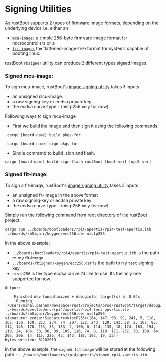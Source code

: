# Signing Utilities

As rustBoot supports 2 types of firmware image formats, depending on the underlying device i.e. either an
- [`mcu-image:`](./images.md#mcu-image-format) a simple 256-byte firmware image format for microcontrollers or a
- [`fit-image:`](./images.md#fit-image-format) the flattened-image-tree format for systems capable of booting linux.

rustBoot `rbsigner` utility can produce 2 different types signed images. 
### Signed mcu-image:
To sign mcu-image, rustBoot's [image signing utility](https://github.com/nihalpasham/rustBoot/tree/main/rbsigner) takes 3 inputs
- an unsigned mcu-image. 
- a raw signing-key or ecdsa private key.
- the ecdsa curve-type - (nistp256 only for now).

Following ways to sign mcu-image

- First we build the image and then sign it using the following commands.
```
 cargo [board-name] build pkgs-for

 cargo [board-name] sign pkgs-for 
``` 
- Single command to build ,sign and flash.

```
cargo [board-name] build-sign-flash rustBoot [boot-ver] [updt-ver]
```

### Signed fit-image:
To sign a fit-image, rustBoot's [image signing utility](https://github.com/nihalpasham/rustBoot/tree/main/rbsigner) takes 3 inputs 
- an unsigned fit-image in the above format
- a raw signing-key or ecdsa private key
- the ecdsa curve-type - (nistp256 only for now).

Simply run the following command from root directory of the rustBoot project. 
```
cargo run ../boards/bootloaders/rpi4/apertis/rpi4-test-apertis.itb ../boards/rbSigner/keygen/ecc256.der nistp256
```
In the above example:
- `../boards/bootloaders/rpi4/apertis/rpi4-test-apertis.itb` is the path to my fit-image 
- `../boards/rbSigner/keygen/ecc256.der` is the path to my `test` signing-key
- `nistp256` is the type ecdsa curve I'd like to use. Its the only one supported for now.

```
Output: 

    Finished dev [unoptimized + debuginfo] target(s) in 0.04s
     Running `/Users/nihal.pasham/devspace/rust/projects/prod/rustBoot/target/debug/rbsigner ../boards/bootloaders/rpi4/apertis/rpi4-test-apertis.itb ../boards/rbSigner/keygen/ecc256.der nistp256`
signature: ecdsa::Signature<NistP256>([64, 147, 93, 99, 241, 5, 118, 167, 156, 150, 203, 234, 74, 207, 182, 243, 129, 143, 38, 2, 107, 85, 114, 145, 178, 163, 33, 153, 2, 100, 0, 114, 135, 18, 174, 183, 194, 110, 24, 186, 33, 36, 39, 105, 116, 74, 8, 118, 171, 237, 30, 108, 64, 205, 206, 14, 110, 226, 43, 143, 180, 193, 19, 33])
bytes_written: 62202019
```
In the above example, the `signed fit-image` will be stored at the following path - `../boards/bootloaders/rpi4/apertis/signed-rpi4-apertis.itb`